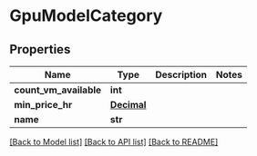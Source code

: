 # GpuModelCategory

## Properties
Name | Type | Description | Notes
------------ | ------------- | ------------- | -------------
**count_vm_available** | **int** |  | 
**min_price_hr** | [**Decimal**](Decimal.md) |  | 
**name** | **str** |  | 

[[Back to Model list]](../README.md#documentation-for-models) [[Back to API list]](../README.md#documentation-for-api-endpoints) [[Back to README]](../README.md)


